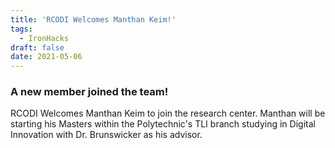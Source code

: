 ```yaml
---
title: 'RCODI Welcomes Manthan Keim!'
tags:
  - IronHacks
draft: false
date: 2021-05-06
---
```


### A new member joined the team!
 
   RCODI Welcomes Manthan Keim to join the research center. Manthan will be starting his Masters within the Polytechnic's TLI branch studying in Digital Innovation with Dr. Brunswicker as his advisor. 
